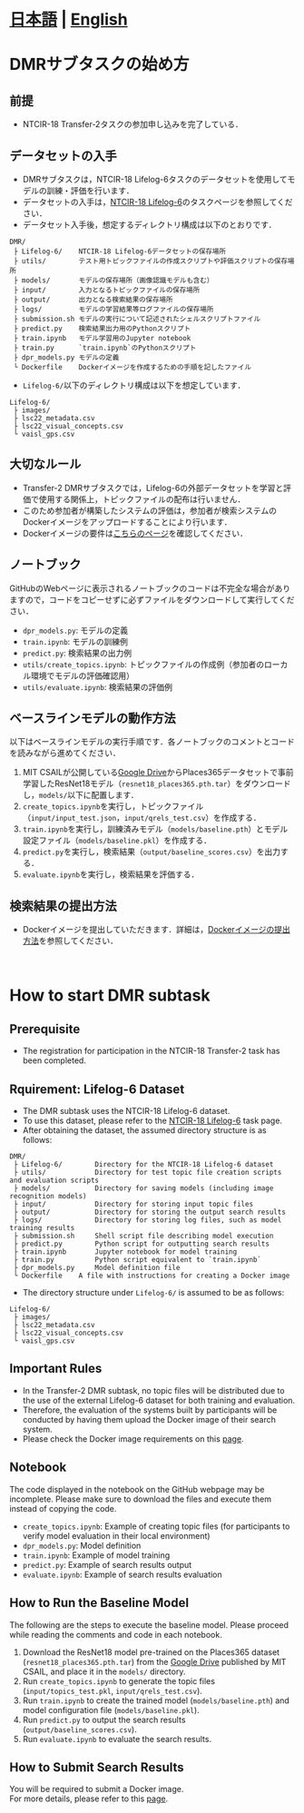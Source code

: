 # [日本語](#dmrサブタスクの始め方) | [English](#how-to-start-dmr-subtask)

# DMRサブタスクの始め方
## 前提
- NTCIR-18 Transfer-2タスクの参加申し込みを完了している．

## データセットの入手
- DMRサブタスクは，NTCIR-18 Lifelog-6タスクのデータセットを使用してモデルの訓練・評価を行います．
- データセットの入手は，[NTCIR-18 Lifelog-6](http://lifelogsearch.org/ntcir-lifelog/dataset/)のタスクページを参照してください．
- データセット入手後，想定するディレクトリ構成は以下のとおりです．

```
DMR/
 ├ Lifelog-6/    NTCIR-18 Lifelog-6データセットの保存場所
 ├ utils/        テスト用トピックファイルの作成スクリプトや評価スクリプトの保存場所
 ├ models/       モデルの保存場所（画像認識モデルも含む）
 ├ input/        入力となるトピックファイルの保存場所
 ├ output/       出力となる検索結果の保存場所
 ├ logs/         モデルの学習結果等ログファイルの保存場所
 ├ submission.sh モデルの実行について記述されたシェルスクリプトファイル
 ├ predict.py    検索結果出力用のPythonスクリプト
 ├ train.ipynb   モデル学習用のJupyter notebook
 ├ train.py      `train.ipynb`のPythonスクリプト
 ├ dpr_models.py モデルの定義
 └ Dockerfile    Dockerイメージを作成するための手順を記したファイル
```

- `Lifelog-6/`以下のディレクトリ構成は以下を想定しています．

```
Lifelog-6/
 ├ images/
 ├ lsc22_metadata.csv
 ├ lsc22_visual_concepts.csv
 └ vaisl_gps.csv
```

## 大切なルール
- Transfer-2 DMRサブタスクでは，Lifelog-6の外部データセットを学習と評価で使用する関係上，トピックファイルの配布は行いません．
- このため参加者が構築したシステムの評価は，参加者が検索システムのDockerイメージをアップロードすることにより行います．
- Dockerイメージの要件は[こちらのページ](./how-to-docker.md)を確認してください．

## ノートブック
GitHubのWebページに表示されるノートブックのコードは不完全な場合がありますので，コードをコピーせずに必ずファイルをダウンロードして実行してください．
- `dpr_models.py`: モデルの定義
- `train.ipynb`: モデルの訓練例
- `predict.py`: 検索結果の出力例
- `utils/create_topics.ipynb`: トピックファイルの作成例（参加者のローカル環境でモデルの評価確認用）
- `utils/evaluate.ipynb`: 検索結果の評価例

## ベースラインモデルの動作方法
以下はベースラインモデルの実行手順です．各ノートブックのコメントとコードを読みながら進めてください．
1. MIT CSAILが公開している[Google Drive](https://drive.google.com/drive/folders/1k2nggK3LqyBE5huGpL3E-JXoEv7o6qRq)からPlaces365データセットで事前学習したResNet18モデル（`resnet18_places365.pth.tar`）をダウンロードし，`models/`以下に配置します．  
1. `create_topics.ipynb`を実行し，トピックファイル（`input/input_test.json`，`input/qrels_test.csv`）を作成する．
1. `train.ipynb`を実行し，訓練済みモデル（`models/baseline.pth`）とモデル設定ファイル（`models/baseline.pkl`）を作成する．
1. `predict.py`を実行し，検索結果（`output/baseline_scores.csv`）を出力する．
1. `evaluate.ipynb`を実行し，検索結果を評価する．

## 検索結果の提出方法
- Dockerイメージを提出していただきます．詳細は，[Dockerイメージの提出方法](./how-to-docker.md)を参照してください．

&nbsp;
&nbsp;

# How to start DMR subtask

## Prerequisite
- The registration for participation in the NTCIR-18 Transfer-2 task has been completed.

## Rquirement: Lifelog-6 Dataset
- The DMR subtask uses the NTCIR-18 Lifelog-6 dataset.
- To use this dataset, please refer to the [NTCIR-18 Lifelog-6](http://lifelogsearch.org/ntcir-lifelog/dataset/) task page.
- After obtaining the dataset, the assumed directory structure is as follows:

```
DMR/
 ├ Lifelog-6/        Directory for the NTCIR-18 Lifelog-6 dataset  
 ├ utils/            Directory for test topic file creation scripts and evaluation scripts  
 ├ models/           Directory for saving models (including image recognition models)  
 ├ input/            Directory for storing input topic files  
 ├ output/           Directory for storing the output search results  
 ├ logs/             Directory for storing log files, such as model training results  
 ├ submission.sh     Shell script file describing model execution  
 ├ predict.py        Python script for outputting search results  
 ├ train.ipynb       Jupyter notebook for model training  
 ├ train.py          Python script equivalent to `train.ipynb`  
 ├ dpr_models.py     Model definition file  
 └ Dockerfile    A file with instructions for creating a Docker image
```

- The directory structure under `Lifelog-6/` is assumed to be as follows:

```
Lifelog-6/
 ├ images/
 ├ lsc22_metadata.csv
 ├ lsc22_visual_concepts.csv
 └ vaisl_gps.csv
```

## Important Rules
- In the Transfer-2 DMR subtask, no topic files will be distributed due to the use of the external Lifelog-6 dataset for both training and evaluation.
- Therefore, the evaluation of the systems built by participants will be conducted by having them upload the Docker image of their search system.
- Please check the Docker image requirements on this [page](./how-to-docker.md).

## Notebook
The code displayed in the notebook on the GitHub webpage may be incomplete. Please make sure to download the files and execute them instead of copying the code.
- `create_topics.ipynb`: Example of creating topic files (for participants to verify model evaluation in their local environment)
- `dpr_models.py`: Model definition
- `train.ipynb`: Example of model training
- `predict.py`: Example of search results output
- `evaluate.ipynb`: Example of search results evaluation

## How to Run the Baseline Model
The following are the steps to execute the baseline model. Please proceed while reading the comments and code in each notebook.
1. Download the ResNet18 model pre-trained on the Places365 dataset (`resnet18_places365.pth.tar`) from the [Google Drive](https://drive.google.com/drive/folders/1k2nggK3LqyBE5huGpL3E-JXoEv7o6qRq) published by MIT CSAIL, and place it in the `models/` directory.
1. Run `create_topics.ipynb` to generate the topic files (`input/topics_test.pkl`, `input/qrels_test.csv`).
1. Run `train.ipynb` to create the trained model (`models/baseline.pth`) and model configuration file (`models/baseline.pkl`).
1. Run `predict.py` to output the search results (`output/baseline_scores.csv`).
1. Run `evaluate.ipynb` to evaluate the search results.

## How to Submit Search Results
You will be required to submit a Docker image.  
For more details, please refer to this [page](./how-to-docker.md).